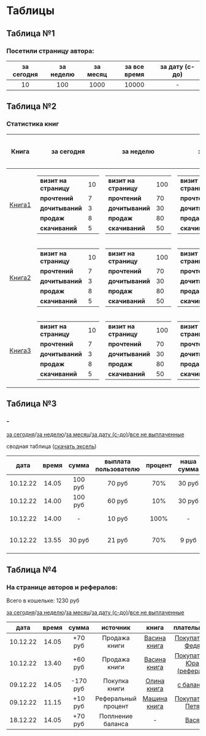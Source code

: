 # Таблицы


## Таблица №1


### Посетили страницу автора:

за сегодня | за неделю | за месяц |за все время |за дату (с-до)
:-:|:-:|:-:|:-:|:-:
10         | 100       | 1000     |10000        |-


## Таблица №2


### Статистика книг

Книга  |за сегодня   | за неделю        | за месяц              |за все время                |[за дату (с-до)](#)
:-:|:-:|:-:|:-:|:-:|:-:
[Книга1](#) | <table><tr><td>**визит на страницу**</td><td>10</td></tr><tr><td>**прочтений**</td><td>7</td></tr><tr><td>**дочитываний**</td><td>3</td></tr><tr><td>**продаж**</td><td>8</td></tr><tr><td>**скачиваний**</td><td>5</td></tr></table> | <table><tr><td>**визит на страницу**</td><td>100</td></tr><tr><td>**прочтений**</td><td>70</td></tr><tr><td>**дочитываний**</td><td>30</td></tr><tr><td>**продаж**</td><td>80</td></tr><tr><td>**скачиваний**</td><td>50</td></tr></table> | <table><tr><td>**визит на страницу**</td><td>1000</td></tr><tr><td>**прочтений**</td><td>700</td></tr><tr><td>**дочитываний**</td><td>300</td></tr><tr><td>**продаж**</td><td>800</td></tr><tr><td>**скачиваний**</td><td>500</td></tr></table> | <table><tr><td>**визит на страницу**</td><td>10000</td></tr><tr><td>**прочтений**</td><td>7000</td></tr><tr><td>**дочитываний**</td><td>3000</td></tr><tr><td>**продаж**</td><td>8000</td></tr><tr><td>**скачиваний**</td><td>5000</td></tr></table> |   -
[Книга2](#) | <table><tr><td>**визит на страницу**</td><td>10</td></tr><tr><td>**прочтений**</td><td>7</td></tr><tr><td>**дочитываний**</td><td>3</td></tr><tr><td>**продаж**</td><td>8</td></tr><tr><td>**скачиваний**</td><td>5</td></tr></table> | <table><tr><td>**визит на страницу**</td><td>100</td></tr><tr><td>**прочтений**</td><td>70</td></tr><tr><td>**дочитываний**</td><td>30</td></tr><tr><td>**продаж**</td><td>80</td></tr><tr><td>**скачиваний**</td><td>50</td></tr></table> | <table><tr><td>**визит на страницу**</td><td>1000</td></tr><tr><td>**прочтений**</td><td>700</td></tr><tr><td>**дочитываний**</td><td>300</td></tr><tr><td>**продаж**</td><td>800</td></tr><tr><td>**скачиваний**</td><td>500</td></tr></table> | <table><tr><td>**визит на страницу**</td><td>10000</td></tr><tr><td>**прочтений**</td><td>7000</td></tr><tr><td>**дочитываний**</td><td>3000</td></tr><tr><td>**продаж**</td><td>8000</td></tr><tr><td>**скачиваний**</td><td>5000</td></tr></table> |   -
[Книга3](#) | <table><tr><td>**визит на страницу**</td><td>10</td></tr><tr><td>**прочтений**</td><td>7</td></tr><tr><td>**дочитываний**</td><td>3</td></tr><tr><td>**продаж**</td><td>8</td></tr><tr><td>**скачиваний**</td><td>5</td></tr></table> | <table><tr><td>**визит на страницу**</td><td>100</td></tr><tr><td>**прочтений**</td><td>70</td></tr><tr><td>**дочитываний**</td><td>30</td></tr><tr><td>**продаж**</td><td>80</td></tr><tr><td>**скачиваний**</td><td>50</td></tr></table> | <table><tr><td>**визит на страницу**</td><td>1000</td></tr><tr><td>**прочтений**</td><td>700</td></tr><tr><td>**дочитываний**</td><td>300</td></tr><tr><td>**продаж**</td><td>800</td></tr><tr><td>**скачиваний**</td><td>500</td></tr></table> | <table><tr><td>**визит на страницу**</td><td>10000</td></tr><tr><td>**прочтений**</td><td>7000</td></tr><tr><td>**дочитываний**</td><td>3000</td></tr><tr><td>**продаж**</td><td>8000</td></tr><tr><td>**скачиваний**</td><td>5000</td></tr></table> |   -

<!-- визит на страницу/прочтений/дочитываний продаж|скачиваний -->


## Таблица №3


### -

[за сегодня](#)/[за неделю](#)/[за месяц](#)/[за дату (с-до)](#)/[все не выплаченные](#)

сводная таблица ([скачать эксель](#))

дата|время|сумма|выплата пользователю|процент|наша сумма|книга|получаетль|плательщик
:-:|:-:|:-:|:-:|:-:|:-:|:-:|:-:|:-:
10.12.22 |14.05 |100 руб|70 руб |70% |30 руб |[Васина книга](#) |[Автор Вася](#)   |[Покупатель Федя](#)
10.12.22 |14.00 |100 руб|60 руб |10% |30 руб |[Васина книга](#) |[Автор Вася](#)   |[Покупатель Юра](#)
10.12.22 |14.00 |-|10 руб |100%|-|[Васина книга](#) |[Реферал Маша](#) |[Покупатель Юра](#)
10.12.22 |13.55 |30 руб |21 руб |70% | 9 руб |[Васина книга](#) |[Автор Вася](#)   |[Донат читателя Пети](#)


## Таблица №4


### На странице авторов и рефералов:

Всего в кошельке: 1230 руб

[за сегодня](#)/[за неделю](#)/[за месяц](#)/[за дату (с-до)](#)/[все не выплаченные](#)

дата|время|сумма|источник|книга|плательщик
:-:|:-:|:-:|:-:|:-:|:-:
10.12.22 |14.05 |+70 руб  |Продажа книги       |[Васина книга](#) |[Покупатель Федя](#)
10.12.22 |13.40 |+60 руб  |Продажа книги       |[Васина книга](#) |[Покупатель Юра (реферал)](#)
09.12.22 |14.05 |-170 руб |Покупка книги       |[Олина книга](#)  |[с баланса](#)
09.12.22 |11.15 |+10 руб  |Реферальный процент |[Машина книга](#) |[Покупатель Петя](#)
18.12.22 |14.05 |+70 руб  |Поплнение баланса   |- |[Вася](#)
